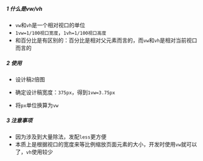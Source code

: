 ##### 1 什么是vw/vh

- `vw`和`vh`是一个相对视口的单位
- `1vw=1/100视口宽度`，`1vh=1/100视口高度`
- 和百分比是有区别的：百分比是相对父元素而言的，而`vw`和`vh`是相对当前视口而言的

##### 2 使用

- 设计稿`2`倍图

- 确定设计稿宽度：`375px`，得到`1vw=3.75px`

- 将`px`单位换算为`vw`

##### 3 注意事项

- 因为涉及到大量除法，发配`less`更方便
- 本质上是根据视口的宽度来等比例缩放页面元素的大小，开发时使用`vw`就可以了，`vh`使用较少

